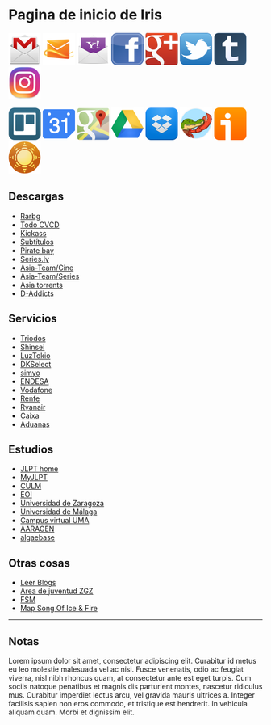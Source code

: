 # Pagina de inicio de Iris

[![](icons/gmail.png)](https://www.gmail.com/)
[![](icons/hotmail.png)](https://mail.live.com/)
[![](icons/yahoo.png)](https://mail.yahoo.com/)
[![](icons/facebook.png)](http://www.facebook.com/)
[![](icons/google-plus.png)](https://plus.google.com/)
[![](icons/twitter.png)](https://twitter.com/)
[![](icons/tumblr.png)](https://www.tumblr.com/)
[![](icons/instagram.png)](https://www.instagram.com/)


[![](icons/trello.png)](http://www.trello.com/)
[![](icons/google-calendar.png)](https://www.google.com/calendar/)
[![](icons/google-maps.png)](http://maps.google.com/)
[![](icons/google-docs.png)](http://docs.google.com/)
[![](icons/dropbox.png)](http://www.dropbox.com/)
[![](icons/wanikani.png)](http://www.wanikani.com/)
[![](icons/ivoox.png)](http://www.ivoox.com/)
[![](icons/newsblur.png)](http://newsblur.com/)

## Descargas

* [Rarbg](https://rarbg.is/torrents.php)
* [Todo CVCD](http://www.todocvcd.com/)
* [Kickass](https://kat.cr/)
* [Subtítulos](http://www.tusubtitulo.com/)
* [Pirate bay](https://thepiratebay.org/)
* [Series.ly](http://series.ly/)
* [Asia-Team/Cine](http://www.asia-team.net/index.php?page=CinePais7)
* [Asia-Team/Series](http://www.asia-team.net/index.php?page=SeriesPais7)
* [Asia torrents](https://avistaz.to/)
* [D-Addicts](https://www.d-addicts.com/forums/index.php)

## Servicios

* [Triodos](http://www.triodos.es/es/particulares/como-operar/bienvenido-oficina-internet/)
* [Shinsei](https://pdirect08.shinseibank.com/FLEXCUBEAt/LiveConnect.dll?EntryFunc&fldAppID=RT&fldTxnID=LGN&fldScrSeqNo=00&fldLangID=ENG&fldDeviceID=01&fldRequestorID=40)
* [LuzTokio](https://katene.chuden.jp/index.html)
* [DKSelect](https://dk-kurashi.com/)
* [simyo](https://www.simyo.es/simyo/publicarea/login/login.htm)
* [ENDESA](https://www.endesaclientes.com/oficina/gestion-online.html)
* [Vodafone](http://www.vodafone.es/particulares/es/)
* [Renfe](http://www.renfe.es/)
* [Ryanair](http://www.ryanair.com/es)
* [Caixa](https://portal.lacaixa.es/apl/cybertarjeta/index_es.html)
* [Aduanas](https://www.adtpostales.com/index.asp)

## Estudios

* [JLPT home](http://www.jlpt.jp/e/index.html)
* [MyJLPT](https://my.jees-jlpt.jp/user/VCPGCLGN010.php)
* [CULM](http://culm.unizar.es/)
* [EOI](http://www.eoi1zaragoza.org/)
* [Universidad de Zaragoza](http://www.unizar.es/)
* [Universidad de Málaga](http://www.uma.es/)
* [Campus virtual UMA](http://ciencias.cv.uma.es/)
* [AARAGEN](http://www.arabidopsis.org/servlets/Search?type=general&search_action=detail&method=1&show_obsolete=F&name=AT1G03090&sub_type=gene)
* [algaebase](http://www.algaebase.org/)

## Otras cosas

* [Leer Blogs](http://newsblur.com/)
* [Area de juventud ZGZ](http://www.zaragoza.es/ciudad/sectores/jovenes/cipaj/)
* [FSM](http://www.venganza.org/)
* [Map Song Of Ice & Fire](http://amapoficeandfire.com/home/)

---

## Notas

Lorem ipsum dolor sit amet, consectetur adipiscing elit. Curabitur id metus eu leo molestie malesuada vel ac nisi. Fusce venenatis, odio ac feugiat viverra, nisl nibh rhoncus quam, at consectetur ante est eget turpis. Cum sociis natoque penatibus et magnis dis parturient montes, nascetur ridiculus mus. Curabitur imperdiet lectus arcu, vel gravida mauris ultrices a. Integer facilisis sapien non eros commodo, et tristique est hendrerit. In vehicula aliquam quam. Morbi et dignissim elit.
